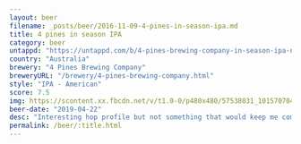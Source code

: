 ```yaml
---
layout: beer
filename: _posts/beer/2016-11-09-4-pines-in-season-ipa.md
title: 4 pines in season IPA
category: beer
untappd: "https://untappd.com/b/4-pines-brewing-company-in-season-ipa-no--5/2205846"
country: "Australia"
brewery: "4 Pines Brewing Company"
breweryURL: "/brewery/4-pines-brewing-company.html"
style: "IPA - American"
score: 7.5
img: https://scontent.xx.fbcdn.net/v/t1.0-0/p480x480/57538031_10157070476653745_5421410099593740288_n.jpg?_nc_cat=111&_nc_oc=AQndMQOQ2EXiAg_d-dYxqd17n0rW5_y70SVHz4OjqNCiCwPMXJd0B5jhs9uRtRreTPQ&_nc_ht=scontent.xx&oh=cd288083f2d923d861ac5958ef0c00fb&oe=5DBC26B1
beer-date: "2019-04-22"
desc: "Interesting hop profile but not something that would keep me coming back"
permalink: /beer/:title.html
---
```

